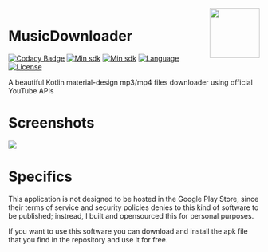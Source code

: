 <img src="https://raw.githubusercontent.com/AndreaCioccarelli/MusicDownloader/master/media/launcher.png" height="100" width="100" align="right">


# MusicDownloader
[![Codacy Badge](https://api.codacy.com/project/badge/Grade/36e37693034c45ef80c4758d256ffe81)](https://www.codacy.com/project/cioccarelliandrea01/MusicDownloader/dashboard)
[![Min sdk](https://img.shields.io/badge/platform-Android-00E676.svg)](https://github.com/AndreaCioccarelli/MusicDownloader/blob/master/app/build.gradle)
[![Min sdk](https://img.shields.io/badge/minsdk-21-yellow.svg)](https://github.com/AndreaCioccarelli/MusicDownloader/blob/master/app/build.gradle)
[![Language](https://img.shields.io/badge/language-kotlin-orange.svg)](https://github.com/AndreaCioccarelli/MusicDownloader/blob/master/app/build.gradle)
[![License](https://img.shields.io/hexpm/l/plug.svg)](https://github.com/AndreaCioccarelli/MusicDownloader/blob/master/LICENSE)

A beautiful Kotlin material-design mp3/mp4 files downloader using official YouTube APIs

# Screenshots
<img src="https://raw.githubusercontent.com/AndreaCioccarelli/MusicDownloader/master/media/carousel.jpg">

# Specifics
This application is not designed to be hosted in the Google Play Store, since their terms of service and security policies denies to this kind of software to be published; instread, I built and opensourced this for personal purposes.

If you want to use this software you can download and install the apk file that you find in the repository and use it for free.
